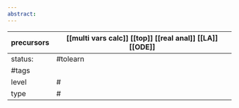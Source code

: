 ```yaml
---
abstract:
---
```

| precursors | [[multi vars calc]] [[top]] [[real anal]] [[LA]] [[ODE]] |
| ---------- | ------------------------------------------------------------------------- |
| status:    | #tolearn                                                                  |
| #tags      |                                                                           |
| level      | #                                                                         |
| type       | #                         |